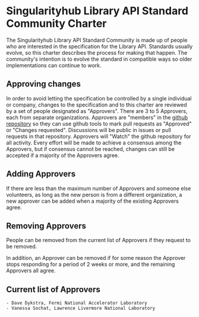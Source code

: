 # Singularityhub Library API Standard Community Charter

The Singularityhub Library API Standard Community is made up of people who
are interested in the specification for the Library API.
Standards usually evolve, so this charter describes the process for
making that happen.
The community's intention is to evolve the standard in compatible ways
so older implementations can continue to work.

## Approving changes

In order to avoid letting the specification be controlled by a single
individual or company, changes to the specification and to this charter
are reviewed by a set of people designated as "Approvers".
There are 3 to 5 Approvers, each from separate organizations.
Approvers are "members" in the 
[github repository](https://github.com/singularityhub/singularity-api)
so they can use github tools to mark pull requests as "Approved" or
"Changes requested".
Discussions will be public in issues or pull requests in that repository.
Approvers will "Watch" the github repository for all activity.
Every effort will be made to achieve a consensus among the Approvers,
but if consensus cannot be reached, changes can still be accepted if a
majority of the Approvers agree.

## Adding Approvers

If there are less than the maximum number of Approvers and someone else volunteers,
as long as the new person is from a different organization,
a new approver can be added when a majority of the existing Approvers agree.

## Removing Approvers

People can be removed from the current list of Approvers if they request to be removed.

In addition, an Approver can be removed if for some reason the Approver stops
responding for a period of 2 weeks or more,
and the remaining Approvers all agree.

## Current list of Approvers

```text
- Dave Dykstra, Fermi National Accelerator Laboratory
- Vanessa Sochat, Lawrence Livermore National Laboratory
```
